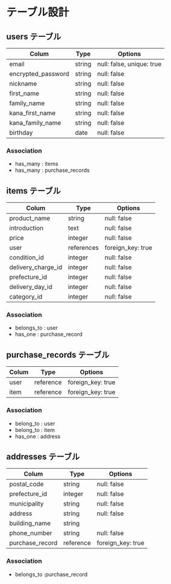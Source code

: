 # テーブル設計

## users テーブル

|         Colum       |  Type   |          Options          |
| ------------------- | ------- | ------------------------- |
|  email              | string  | null: false, unique: true |
|  encrypted_password | string  | null: false               |
|  nickname           | string  | null: false               |
|  first_name         | string  | null: false               |
|  family_name        | string  | null: false               |
|  kana_first_name    | string  | null: false               |
|  kana_family_name   | string  | null: false               |
|  birthday           | date    | null: false               |

### Association
- has_many : items
- has_many : purchase_records


## items テーブル 

|        Colum        |  Type      |       Options     |
| ------------------- | ---------- | ----------------- |
|  product_name       | string     | null: false       |
|  introduction       | text       | null: false       |
|  price              | integer    | null: false       |
|  user               | references | foreign_key: true |
|  condition_id       | integer    | null: false       |
|  delivery_charge_id | integer    | null: false       |
|  prefecture_id      | integer    | null: false       |
|  delivery_day_id    | integer    | null: false       |
|  category_id        | integer    | null: false       |


### Association
- belongs_to : user
- has_one    : purchase_record


## purchase_records テーブル　
|  Colum  |  Type      |       Options      |
| ------- | ---------- | ------------------ |
|  user   | reference  |  foreign_key: true |
|  item   | reference  |  foreign_key: true |

### Association
- belong_to : user
- belong_to : item
- has_one   : address


## addresses テーブル　
|  Colum           |  Type     |  Options          |
| ---------------- | --------- | ----------------- |
|  postal_code     | string    | null: false       |
|  prefecture_id   | integer   | null: false       |
|  municipality    | string    | null: false       |
|  address         | string    | null: false       |
|  building_name   | string    |                   |
|  phone_number    | string    | null: false       |
|  purchase_record | reference | foreign_key: true |

### Association 
- belongs_to :purchase_record